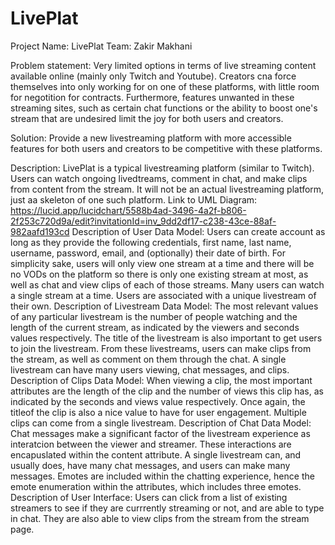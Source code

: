 # LivePlat

Project Name: LivePlat
Team: Zakir Makhani


Problem statement: Very limited options in terms of live streaming content available online (mainly only Twitch and Youtube). Creators cna force themselves into only working for on one of these platforms, with little room for negotition for contracts. Furthermore, features unwanted in these streaming sites, such as certain chat functions or the ability to boost one's stream that are undesired limit the joy for both users and creators.

Solution: Provide a new livestreaming platform with more accessible features for both users and creators to be competitive with these platforms.

Description: LivePlat is a typical livestreaming platform (similar to Twitch). Users can watch ongoing livedtreams, comment in chat, and make clips from content from the stream. It will not be an actual livestreaming platform, just aa skeleton of one such platform.
Link to UML Diagram: https://lucid.app/lucidchart/5588b4ad-3496-4a2f-b806-2f253c720d9a/edit?invitationId=inv_9dd2df17-c238-43ce-88af-982aafd193cd
Description of User Data Model: Users can create account as long as they provide the following credentials, first name, last name, username, password, email, and (optionally) their date of birth. For simplicity sake, users will only view one stream at a time and there will be no VODs on the platform so there is only one existing stream at most, as well as chat and view clips of each of those streams. Many users can watch a single stream at a time. Users are associated with a unique livestream of their own.
Description of Livestream Data Model: The most relevant values of any particular livestream is the number of people watching and the length of the current stream, as indicated by the viewers and seconds values respectively. The title of the livestream is also important to get users to join the livestream. From these livestreams, users can make clips from the stream, as well as comment on them through the chat. A single livestream can have many users viewing, chat messages, and clips.
Description of Clips Data Model: When viewing a clip, the most important attributes are the length of the clip and the number of views this clip has, as indicated by the seconds and views value respectively. Once again, the titleof the clip is also a nice value to have for user engagement. Multiple clips can come from a single livestream.
Description of Chat Data Model: Chat messages make a significant factor of the livestream experience as interatcion between the viewer and streamer. These interactions are encapuslated within the content attribute. A single livestream can, and usually does, have many chat messages, and users can make many messages. Emotes are included within the chatting experience, hence the emote enumeration within the attributes, which includes three emotes.
Description of User Interface: Users can click from a list of existing streamers to see if they are currrently streaming or not, and are able to type in chat. They are also able to view clips from the stream from the stream page.
